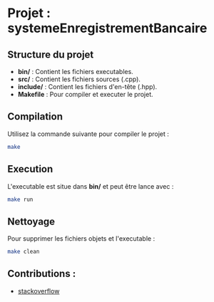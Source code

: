 # Projet : systemeEnregistrementBancaire

## Structure du projet
- **bin/** : Contient les fichiers executables.
- **src/** : Contient les fichiers sources (.cpp).
- **include/** : Contient les fichiers d'en-tête (.hpp).
- **Makefile** : Pour compiler et executer le projet.

## Compilation
Utilisez la commande suivante pour compiler le projet :
```sh
make
```

## Execution
L'executable est situe dans **bin/** et peut être lance avec :
```sh
make run
```

## Nettoyage
Pour supprimer les fichiers objets et l'executable :
```sh
make clean
```
## Contributions : 
- [stackoverflow](https://stackoverflow.com/questions/61919292/c-how-do-i-erase-a-line-from-the-console)